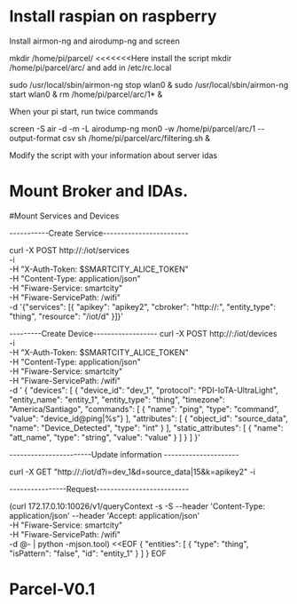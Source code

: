 # Install raspian on raspberry
Install airmon-ng and airodump-ng and screen

mkdir /home/pi/parcel/     <<<<<<<Here install the script
mkdir /home/pi/parcel/arc/
and add in /etc/rc.local

sudo /usr/local/sbin/airmon-ng stop wlan0 &
sudo /usr/local/sbin/airmon-ng start wlan0 &
rm  /home/pi/parcel/arc/1* &

When your pi start, run twice commands

screen -S air -d -m -L airodump-ng mon0 -w /home/pi/parcel/arc/1 --output-format csv
sh /home/pi/parcel/arc/filtering.sh &

Modify the script with your information about server idas

# Mount Broker and IDAs.

#Mount Services and Devices

-----------Create Service------------------------

curl -X POST http://<Ip Idas>:<Port>/iot/services \
-i \
-H "X-Auth-Token: $SMARTCITY_ALICE_TOKEN" \
-H "Content-Type: application/json" \
-H "Fiware-Service: smartcity" \
-H "Fiware-ServicePath: /wifi" \
-d '{"services": [{ "apikey": "apikey2", "cbroker": "http://<IP BROKER>:<Port broker>", "entity_type": "thing", "resource": "/iot/d" }]}'


---------Create Device------------------
curl -X POST http://<Ip Idas>:<Port>/iot/devices \
-i \
-H "X-Auth-Token: $SMARTCITY_ALICE_TOKEN" \
-H "Content-Type: application/json" \
-H "Fiware-Service: smartcity" \
-H "Fiware-ServicePath: /wifi" \
-d ' { "devices": [ { "device_id": "dev_1", "protocol": "PDI-IoTA-UltraLight", "entity_name": "entity_1", "entity_type": "thing", "timezone": "America/Santiago", "commands": [ { "name": "ping", "type": "command", "value": "device_id@ping|%s"} ], "attributes": [ { "object_id": "source_data", "name": "Device_Detected", "type": "int" } ], "static_attributes": [ { "name": "att_name", "type": "string", "value": "value" } ] } ] }'



-----------------------Update information ---------------------

curl -X GET "http://<Ip Idas>:<Port>/iot/d?i=dev_1&d=source_data|15&k=apikey2" -i

----------------Request--------------------------

(curl 172.17.0.10:10026/v1/queryContext -s -S --header 'Content-Type: application/json' --header 'Accept: application/json' \
-H "Fiware-Service: smartcity" \
-H "Fiware-ServicePath: /wifi" \
-d @- | python -mjson.tool) <<EOF
{
    "entities": [
        {
            "type": "thing",
            "isPattern": "false",
            "id": "entity_1"
        }
    ]
}
EOF


# Parcel-V0.1
